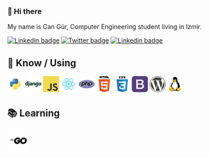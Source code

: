 ### 👋 Hi there
My name is Can Gür, Computer Engineering student living in Izmir.

[![Linkedin badge](https://img.shields.io/badge/cangur-0654a7?style=for-the-badge&logo=linkedin&logoColor=white)](https://www.linkedin.com/in/cangur/)
[![Twitter badge](https://img.shields.io/badge/CodeEmAll-228dff?style=for-the-badge&logo=twitter&logoColor=white)](https://www.twitter.com/CodeEmAll/)
[![Linkedin badge](https://img.shields.io/badge/cvngur-cd486b?style=for-the-badge&logo=instagram&logoColor=white)](https://www.instagram.com/cvngur/)

## 🧠 Know / Using

<img src="https://raw.githubusercontent.com/github/explore/master/topics/python/python.png" height=36/> <img src="https://raw.githubusercontent.com/github/explore/master/topics/django/django.png" height=36/> <img src="https://raw.githubusercontent.com/github/explore/master/topics/javascript/javascript.png" height=36/> <img src="https://raw.githubusercontent.com/github/explore/master/topics/react/react.png" height=36/> <img src="https://raw.githubusercontent.com/github/explore/master/topics/php/php.png" height=36/> <img src="https://raw.githubusercontent.com/github/explore/master/topics/html/html.png" height=36/> <img src="https://raw.githubusercontent.com/github/explore/master/topics/css/css.png" height=36/> <img src="https://raw.githubusercontent.com/github/explore/master/topics/bootstrap/bootstrap.png" height=36/> <img src="https://raw.githubusercontent.com/github/explore/master/topics/wordpress/wordpress.png" height=36/> <img src="https://raw.githubusercontent.com/github/explore/master/topics/linux/linux.png" height=36/>

## 📚 Learning

<img src="https://raw.githubusercontent.com/github/explore/master/topics/go/go.png" height=48/>
